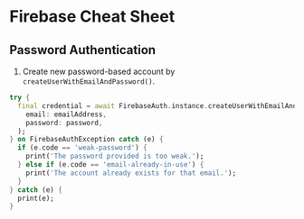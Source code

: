 # Firebase Cheat Sheet

## Password Authentication
1. Create new password-based account by `createUserWithEmailAndPassword()`.
```dart
try {
  final credential = await FirebaseAuth.instance.createUserWithEmailAndPassword(
    email: emailAddress,
    password: password,
  );
} on FirebaseAuthException catch (e) {
  if (e.code == 'weak-password') {
    print('The password provided is too weak.');
  } else if (e.code == 'email-already-in-use') {
    print('The account already exists for that email.');
  }
} catch (e) {
  print(e);
}
```
